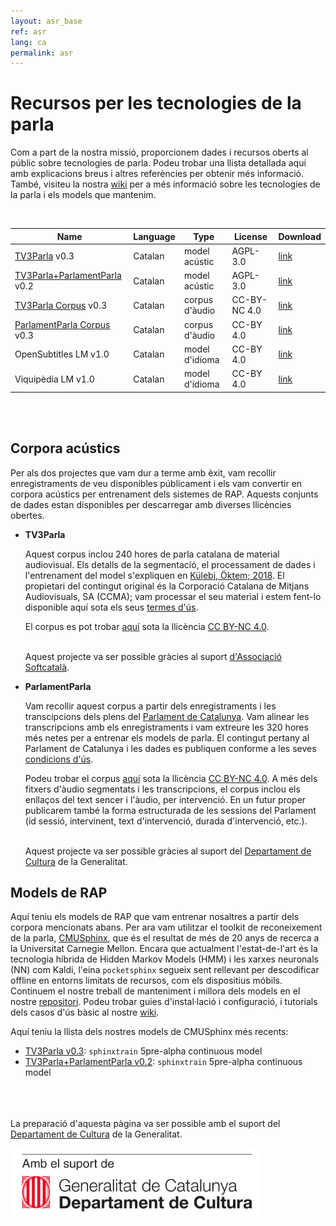 ```yaml
---
layout: asr_base
ref: asr
lang: ca
permalink: asr
---
```

<style>
table {
    width:100%;
}
</style>

# Recursos per les tecnologies de la parla

Com a part de la nostra missió, proporcionem dades i recursos oberts al públic sobre tecnologies de parla. Podeu trobar una llista detallada aquí amb explicacions breus i altres referències per obtenir més informació. També, visiteu la nostra [wiki][wiki] per a més informació sobre les tecnologies de la parla i els models que mantenim.
  
<br /> 

| Name                              | Language | Type           | License    | Download |
|---------------------------------  | -------- | -----------    | --------   | -------- |
| [TV3Parla][2]                v0.3 | Catalan  | model acústic  |  AGPL-3.0  | [link]() |
| [TV3Parla+ParlamentParla][2] v0.2 | Catalan  | model acústic  |  AGPL-3.0  | [link]() |
| [TV3Parla Corpus][1]         v0.3 | Catalan  | corpus d'àudio | CC-BY-NC 4.0 | [link]() |
| [ParlamentParla Corpus][1]   v0.3 | Catalan  | corpus d'àudio |  CC-BY 4.0 | [link]() |
| OpenSubtitles LM             v1.0 | Catalan  | model d'idioma |  CC-BY 4.0 | [link]() |
| Viquipèdia LM                v1.0 | Catalan  | model d'idioma |  CC-BY 4.0 | [link]() | 
 
<br />
<br />

## Corpora acústics

Per als dos projectes que vam dur a terme amb èxit, vam recollir enregistraments de veu disponibles públicament i els vam convertir en corpora acústics per entrenament dels sistemes de RAP. Aquests conjunts de dades estan disponibles per descarregar amb diverses llicències obertes.

* **TV3Parla**

  Aquest corpus inclou 240 hores de parla catalana de material audiovisual. Els detalls de la segmentació, el processament de dades i l'entrenament del model s'expliquen en [Külebi, Öktem; 2018](https://www.isca-speech.org/archive/IberSPEECH_2018/abstracts/IberS18_P1-2_Kulebi.html). El propietari del contingut original és la Corporació Catalana de Mitjans Audiovisuals, SA (CCMA); vam processar el seu material i estem fent-lo disponible aquí sota els seus [termes d'ús](http://www.ccma.cat/avis-legal/condicions-utilitzacio-del-portal/).

  El corpus es pot trobar [aquí]() sota la llicència [CC BY-NC 4.0][ccbync].  
  <br/>

  Aquest projecte va ser possible gràcies al suport [d'Associació Softcatalà](https://www.softcatala.org/).


* **ParlamentParla**

  Vam recollir aquest corpus a partir dels enregistraments i les transcipcions dels plens del [Parlament de Catalunya](https://www.parlament.cat/). Vam alinear les transcripcions amb els enregistraments i vam extreure les 320 hores més netes per a entrenar els models de parla. El contingut pertany al Parlament de Catalunya i les dades es publiquen conforme a les seves [condicions d'ús](https://www.parlament.cat/pcat/serveis-parlament/avis-legal/).

  Podeu trobar el corpus [aquí]() sota la llicència [CC BY-NC 4.0][ccbync]. A més dels fitxers d'àudio segmentats i les transcripcions, el corpus inclou els enllaços del text sencer i l'àudio, per intervenció. En un futur proper publicarem també la forma estructurada de les sessions del Parlament (id sessió, intervinent, text d'intervenció, durada d'intervenció, etc.).  
  <br/>

  Aquest projecte va ser possible gràcies al suport del [Departament de Cultura](http://cultura.gencat.cat/) de la Generalitat.

## Models de RAP

Aquí teniu els models de RAP que vam entrenar nosaltres a partir dels corpora mencionats abans. Per ara vam utilitzar el toolkit de reconeixement de la parla, [CMUSphinx](https://cmusphinx.github.io/), que és el resultat de més de 20 anys de recerca a la Universitat Carnegie Mellon. Encara que actualment l'estat-de-l'art és la tecnologia híbrida de Hidden Markov Models (HMM) i les xarxes neuronals (NN) com Kaldi, l'eina `pocketsphinx` segueix sent rellevant per descodificar offline en entorns limitats de recursos, com els dispositius móbils. Continuem el nostre treball de manteniment i millora dels models en el nostre [repositori](https://github.com/collectivat/cmusphinx-models). Podeu trobar guies d'instal·lació i configuració, i tutorials dels casos d'ús bàsic al nostre [wiki][wiki].

Aquí teniu la llista dels nostres models de CMUSphinx més recents:

* [TV3Parla v0.3](): `sphinxtrain` 5pre-alpha continuous model
* [TV3Parla+ParlamentParla v0.2](): `sphinxtrain` 5pre-alpha continuous model
  <br/>  
  <br/> 
  <br/>

La preparació d'aquesta pàgina va ser possible amb el suport del [Departament de Cultura](http://cultura.gencat.cat/) de la Generalitat.

<img src="/img/logo_generalitat.png" width="400"/>

[wiki]: https://github.com/collectivat/cmusphinx-models/wiki
[ccby]: https://creativecommons.org/licenses/by/4.0/
[ccbync]: https://creativecommons.org/licenses/by-nc/4.0/
[2]: #asr-models
[1]: #acoustic-corpora
